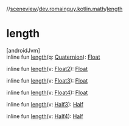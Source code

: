 //[sceneview](../../index.md)/[dev.romainguy.kotlin.math](index.md)/[length](length.md)

# length

[androidJvm]\
inline fun [length](length.md)(q: [Quaternion](-quaternion/index.md)): [Float](https://kotlinlang.org/api/latest/jvm/stdlib/kotlin/-float/index.html)

inline fun [length](length.md)(v: [Float2](-float2/index.md)): [Float](https://kotlinlang.org/api/latest/jvm/stdlib/kotlin/-float/index.html)

inline fun [length](length.md)(v: [Float3](-float3/index.md)): [Float](https://kotlinlang.org/api/latest/jvm/stdlib/kotlin/-float/index.html)

inline fun [length](length.md)(v: [Float4](-float4/index.md)): [Float](https://kotlinlang.org/api/latest/jvm/stdlib/kotlin/-float/index.html)

inline fun [length](length.md)(v: [Half3](-half3/index.md)): [Half](-half/index.md)

inline fun [length](length.md)(v: [Half4](-half4/index.md)): [Half](-half/index.md)
